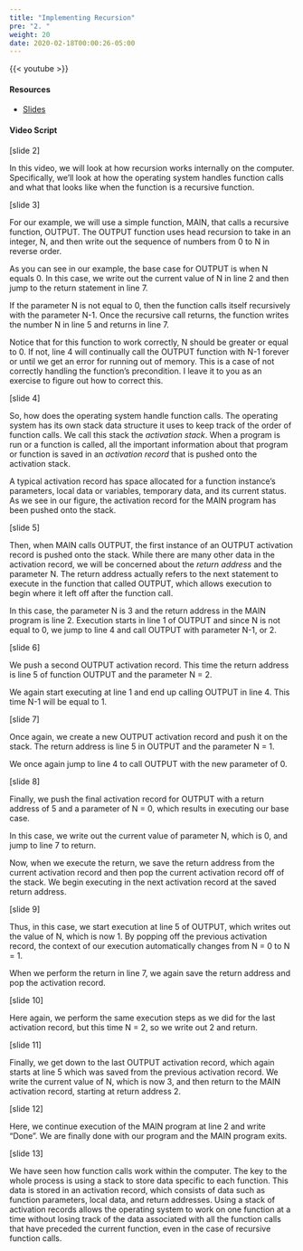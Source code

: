 ```yaml
---
title: "Implementing Recursion"
pre: "2. "
weight: 20
date: 2020-02-18T00:00:26-05:00
---
```


{{< youtube  >}}

#### Resources

* [Slides](/3-cc310/06-recursion/02-implementing-recursion-slides.pptx)

#### Video Script

[slide 2]

In this video, we will look at how recursion works internally on the computer.
Specifically, we’ll look at how the operating system handles function calls and
what that looks like when the function is a recursive function.

[slide 3]

For our example, we will use a simple function, MAIN, that calls a recursive
function, OUTPUT. The OUTPUT function uses head recursion to take in an integer,
N, and then write out the sequence of numbers from 0 to N in reverse order.

As you can see in our example, the base case for OUTPUT is when N equals 0. In
this case, we write out the current value of N in line 2 and then jump to the
return statement in line 7.

If the parameter N is not equal to 0, then the function calls itself recursively
with the parameter N-1. Once the recursive call returns, the function writes the
number N in line 5 and returns in line 7.

Notice that for this function to work correctly, N should be greater or equal to 0.
If not, line 4 will continually call the OUTPUT function with N-1 forever or
until we get an error for running out of memory. This is a case of not correctly
handling the function’s precondition. I leave it to you as an exercise to figure
out how to correct this.

[slide 4]

So, how does the operating system handle function calls. The operating system
has its own stack data structure it uses to keep track of the order of function
calls. We call this stack the *activation stack*. When a program is run or a
function is called, all the important information about that program or function
is saved in an *activation record* that is pushed onto the activation stack.

A typical activation record has space allocated for a function instance’s
parameters, local data or variables, temporary data, and its current status. As
we see in our figure, the activation record for the MAIN program has been pushed
onto the stack.

[slide 5]

Then, when MAIN calls OUTPUT, the first instance of an OUTPUT activation record
is pushed onto the stack. While there are many other data in the activation
record, we will be concerned about the *return address* and the parameter N. The
return address actually refers to the next statement to execute in the function
that called OUTPUT, which allows execution to begin where it left off after the
function call.

In this case, the parameter N is 3 and the return address in the MAIN program is
line 2. Execution starts in line 1 of OUTPUT and since N is not equal to 0, we
jump to line 4 and call OUTPUT with parameter N-1, or 2.

[slide 6]

We push a second OUTPUT activation record. This time the return address is line
5 of function OUTPUT and the parameter N = 2.

We again start executing at line 1 and end up calling OUTPUT in line 4. This
time N-1 will be equal to 1.

[slide 7]

Once again, we create a new OUTPUT activation record and push it on the stack.
The return address is line 5 in OUTPUT and the parameter N = 1.

We once again jump to line 4 to call OUTPUT with the new parameter of 0.

[slide 8]

Finally, we push the final activation record for OUTPUT with a return address of
5 and a parameter of N = 0, which results in executing our base case.

In this case, we write out the current value of parameter N, which is 0, and
jump to line 7 to return.

Now, when we execute the return, we save the return address from the current
activation record and then pop the current activation record off of the stack.
We begin executing in the next activation record at the saved return address.

[slide 9]

Thus, in this case, we start execution at line 5 of OUTPUT, which writes out the
value of N, which is now 1. By popping off the previous activation record, the
context of our execution automatically changes from N = 0 to N = 1.

When we perform the return in line 7, we again save the return address and pop
the activation record.

[slide 10]

Here again, we perform the same execution steps as we did for the last
activation record, but this time N = 2, so we write out 2 and return.

[slide 11]

Finally, we get down to the last OUTPUT activation record, which again starts at
line 5 which was saved from the previous activation record. We write the current
value of N, which is now 3, and then return to the MAIN activation record,
starting at return address 2.

[slide 12]

Here, we continue execution of the MAIN program at line 2 and write “Done”. We
are finally done with our program and the MAIN program exits.

[slide 13]

We have seen how function calls work within the computer. The key to the whole
process is using a stack to store data specific to each function. This data is
stored in an activation record, which consists of data such as function
parameters, local data, and return addresses. Using a stack of activation
records allows the operating system to work on one function at a time without
losing track of the data associated with all the function calls that have
preceded the current function, even in the case of recursive function calls.
